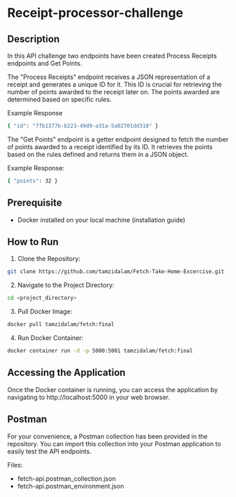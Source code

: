 # Receipt-processor-challenge


## Description
In this API challenge two endpoints have been created Process Receipts endpoints and Get Points.

The "Process Receipts" endpoint receives a JSON representation of a receipt and generates a unique ID for it. This ID is crucial for retrieving the number of points awarded to the receipt later on. The points awarded are determined based on specific rules.

Example Response

```bash
{ "id": "7fb1377b-b223-49d9-a31a-5a02701dd310" }
```

The "Get Points" endpoint is a getter endpoint designed to fetch the number of points awarded to a receipt identified by its ID. It retrieves the points based on the rules defined and returns them in a JSON object.

Example Response:

```bash
{ "points": 32 }
```

## Prerequisite

- Docker installed on your local machine (installation guide)

## How to Run
1. Clone the Repository:
```bash
git clone https://github.com/tamzidalam/Fetch-Take-Home-Excercise.git
```
2. Navigate to the Project Directory:
```bash
cd <project_directory>
```
3. Pull Docker Image:
```bash
docker pull tamzidalam/fetch:final
```
4. Run Docker Container:
```bash
docker container run -d -p 5000:5001 tamzidalam/fetch:final
```

## Accessing the Application

Once the Docker container is running, you can access the application by navigating to http://localhost:5000 in your web browser.

## Postman
For your convenience, a Postman collection has been provided in the repository. You can import this collection into your Postman application to easily test the API endpoints.


Files:
- fetch-api.postman_collection.json
- fetch-api.postman_environment.json
